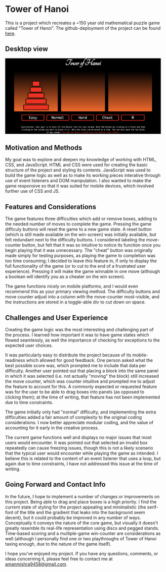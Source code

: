 # Tower of Hanoi

This is a project which recreates a ~150 year old mathematical puzzle game called "Tower of Hanoi". The github-deployment of the project can be found [here](https://github.com/AmanMishra8678/Tower_of_Hanoi/).

## Desktop view

<img src="https://github.com/AmanMishra8678/Tower_of_Hanoi/blob/main/tower-of-hanoi.png" alt="tower of hanoi" width="700"/>


## Motivation and Methods

My goal was to explore and deepen my knowledge of working with HTML, CSS, and JavaScript. HTML and CSS were used for creating the basic structure of the project and styling its contents. JavaScript was used to build the game logic as well as to make its working pieces interative through use of event listeners and DOM manipulation. I also wanted to make the game responsive so that it was suited for mobile devices, which involved further use of CSS and JS.

## Features and Considerations

The game features three difficulties which add or remove boxes, adding to the needed number of moves to complete the game. Pressing the game difficuly buttons will reset the game to a new game state. A reset button (which is still made available on the win-screen) was initially available, but felt redundant next to the difficulty buttons. I considered labeling the move-counter button, but felt that it was so intuitive to notice its function once you begin playing that it was unnecessary. The "cheat" button was originally made simply for testing purposes, as playing the game to completion was too time consuming; I decided to leave this feature in, if only to display the full functionality of the game (or to cut to the end of a frustrated user experience). Pressing it will make the game winnable in one move (although a boolean will identify you as a cheater on the win screen).

The game functions nicely on mobile platforms, and I would even recommend this as your primary viewing method. The difficulty buttons and move counter adjust into a column with the move-counter most-visible, and the instructions are stored in a toggle-able div to cut down on space.

## Challenges and User Experience

Creating the game logic was the most interesting and challenging part of the process. I learned how important it was to have game states which flowed seamlessly, as well the importance of checking for exceptions to the expected user choices.

It was particularly easy to distribute the project because of its mobile-readiness which allowed for good feedback. One person asked what the best possible score was, which prompted me to include that data per difficulty. Another user pointed out that placing a block into the same panel in which it was selected (i.e. not actually "moving" the block) still increased the move counter, which was counter intuitive and prompted me to adjust the feature to account for this. A commonly expected or requested feature was for the user to be able to drag boxes into panels (as opposed to clicking them); at the time of writing, that feature has not been implemented due to time constraints.

The game initially only had "normal" difficulty, and implementing the extra difficulties added a fair amount of complexity to the original coding considerations. I now better appreciate modular coding, and the value of accounting for it early in the creative process.

The current game functions well and displays no major issues that most users would encounter. It was pointed out that selected an invalid box repeatedly can cause freezing issues, though this is not a likely scenario that the typical user would encounter while playing the game as intended. I believe this is related to the content of an event listener that uses a loop, but again due to time constraints, I have not addressed this issue at the time of writing.

## Going Forward and Contact Info

In the future, I hope to implement a number of changes or improvements on this project. Being able to drag and place boxes is a high priority. I find the current state of styling for the project appealing and minimalistic (the serif-font of the title and the gradient that leaks into the background seem decent), but it could probably be improved in any number of ways. Conceptually it conveys the nature of the core game, but visually it doesn't greatly resemble its real-life representation using discs and pegged stands. Time-based scoring and a multiple-game win-counter are considerations as well (although I personally find one or two playthroughs of Tower of Hanoi taxing enough, due to the nature of the game itself).

I hope you've enjoyed my project. If you have any questions, comments, or ideas concerning it, please feel free to contact me at [amanmishra9458@gmail.com](mailto:amanmishra9458@gmail.com).

